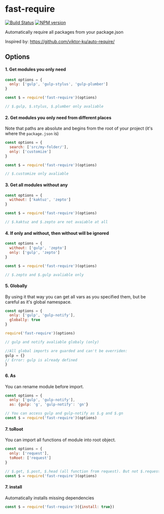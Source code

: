 # fast-require
[![Build Status](https://img.shields.io/travis/slavaGanzin/fast-require/master.svg)](https://travis-ci.org/slavaGanzin/fast-require)
[![NPM version](https://img.shields.io/npm/v/fast-require.svg)](https://www.npmjs.org/package/fast-require)


Automatically require all packages from your package.json

Inspired by: https://github.com/viktor-ku/auto-require/

## Options

#### 1. Get modules you only need

```js
const options = {
  only: ['gulp', 'gulp-stylus', 'gulp-plumber']
}

const $ = require('fast-require')(options)

// $.gulp, $.stylus, $.plumber only avaliable
```

#### 2. Get modules you only need from different places

Note that paths are absolute and begins from the root of your project (it's where the `package.json` is)

```js
const options = {
  search: ['src/my-folder/'],
  only: ['customize']
}

const $ = require('fast-require')(options)

// $.customize only avaliable
```

#### 3. Get all modules without any

```js
const options = {
  without: ['kaktuz', 'zepto']
}

const $ = require('fast-require')(options)

// $.kaktuz and $.zepto are not avaiable at all
```

#### 4. If only and without, then without will be ignored

```js
const options = {
  without: ['gulp', 'zepto']
  only: ['gulp', 'zepto']
}

const $ = require('fast-require')(options)

// $.zepto and $.gulp avaliable only
```

#### 5. Globally

By using it that way you can get all vars as you specified them, but be careful as it's global namespace.

```js
const options = {
  only: ['gulp', 'gulp-notify'],
  globally: true
}

require('fast-require')(options)

// gulp and notify avaliable globaly (only)

//All global imports are guarded and can't be overriden:
gulp = {}
// Error: gulp is already defined
}
```

#### 6. As

You can rename module before import.

```js
const options = {
  only: ['gulp', 'gulp-notify'],
  as: {gulp: 'g', 'gulp-notify': 'gn'}

// You can access gulp and gulp-notify as $.g and $.gn
const $ = require('fast-require')(options)
```

#### 7. toRoot

You can import all functions of module into root object.

```js
const options = {
  only: ['request'],
  toRoot: ['request']
}

// $.get, $.post, $.head (all function from request). But not $.request
const $ = require('fast-require')(options)
```

#### 7. install

Automatically installs missing dependencies

```js
const $ = require('fast-require')({install: true})
```

